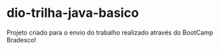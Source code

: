 # dio-trilha-java-basico

Projeto criado para o envio do trabalho realizado através do BootCamp Bradesco!
